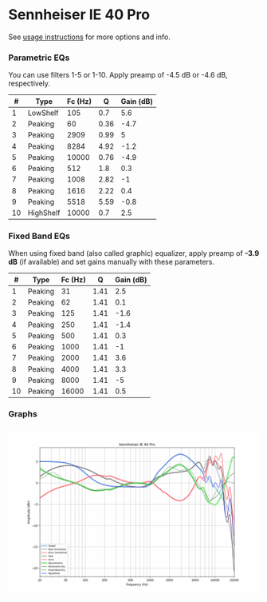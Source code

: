 # Sennheiser IE 40 Pro
See [usage instructions](https://github.com/jaakkopasanen/AutoEq#usage) for more options and info.

### Parametric EQs
You can use filters 1-5 or 1-10. Apply preamp of -4.5 dB or -4.6 dB, respectively.

|   # | Type      |   Fc (Hz) |    Q |   Gain (dB) |
|-----|-----------|-----------|------|-------------|
|   1 | LowShelf  |       105 | 0.7  |         5.6 |
|   2 | Peaking   |        60 | 0.36 |        -4.7 |
|   3 | Peaking   |      2909 | 0.99 |         5   |
|   4 | Peaking   |      8284 | 4.92 |        -1.2 |
|   5 | Peaking   |     10000 | 0.76 |        -4.9 |
|   6 | Peaking   |       512 | 1.8  |         0.3 |
|   7 | Peaking   |      1008 | 2.82 |        -1   |
|   8 | Peaking   |      1616 | 2.22 |         0.4 |
|   9 | Peaking   |      5518 | 5.59 |        -0.8 |
|  10 | HighShelf |     10000 | 0.7  |         2.5 |

### Fixed Band EQs
When using fixed band (also called graphic) equalizer, apply preamp of **-3.9 dB** (if available) and set gains manually with these parameters.

|   # | Type    |   Fc (Hz) |    Q |   Gain (dB) |
|-----|---------|-----------|------|-------------|
|   1 | Peaking |        31 | 1.41 |         2.5 |
|   2 | Peaking |        62 | 1.41 |         0.1 |
|   3 | Peaking |       125 | 1.41 |        -1.6 |
|   4 | Peaking |       250 | 1.41 |        -1.4 |
|   5 | Peaking |       500 | 1.41 |         0.3 |
|   6 | Peaking |      1000 | 1.41 |        -1   |
|   7 | Peaking |      2000 | 1.41 |         3.6 |
|   8 | Peaking |      4000 | 1.41 |         3.3 |
|   9 | Peaking |      8000 | 1.41 |        -5   |
|  10 | Peaking |     16000 | 1.41 |         0.5 |

### Graphs
![](./Sennheiser%20IE%2040%20Pro.png)
